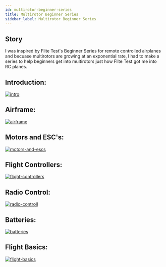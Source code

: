 ```yaml
---
id: multirotor-beginner-series
title: Multirotor Beginner Series
sidebar_label: Multirotor Beginner Series
---
```


## Story

I was inspired by Flite Test's Beginner Series for remote controlled airplanes and becuase multirotors are growing at an exponential rate, I had to make a series to help beginners get into multirotors just how Flite Test got me into RC planes. 

## Introduction:

[![intro](assets/tutorials/multirotor-beginner-series/intro.jpg)](https://www.youtube.com/watch?v=S6BasK2hLYc)

## Airframe:

[![airframe](assets/tutorials/multirotor-beginner-series/airframe.jpg)](https://www.youtube.com/watch?v=Sii7-mvYQg4)

## Motors and ESC's:

[![motors-and-escs](assets/tutorials/multirotor-beginner-series/motors-and-escs.jpg)](https://www.youtube.com/watch?v=hGYeILpkjIo)

## Flight Controllers:

[![flight-controllers](assets/tutorials/multirotor-beginner-series/flight-controllers.jpg)](https://www.youtube.com/watch?v=Z3IycI35zy0)

## Radio Control:

[![radio-controll](assets/tutorials/multirotor-beginner-series/radio-controll.jpg)](https://www.youtube.com/watch?v=YbsvaKexCP4)

## Batteries:

[![batteries](assets/tutorials/multirotor-beginner-series/batteries.jpg)](https://www.youtube.com/watch?v=HVWW-OjpmJo)

## Flight Basics:
[![flight-basics](assets/tutorials/multirotor-beginner-series/flight-basics.jpg)](https://www.youtube.com/watch?v=HBCX2GXuUI4)
